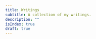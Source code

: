 ```yaml
---
title: Writings
subtitle: A collection of my writings.
description: ""
isIndex: true
draft: true
---
```

